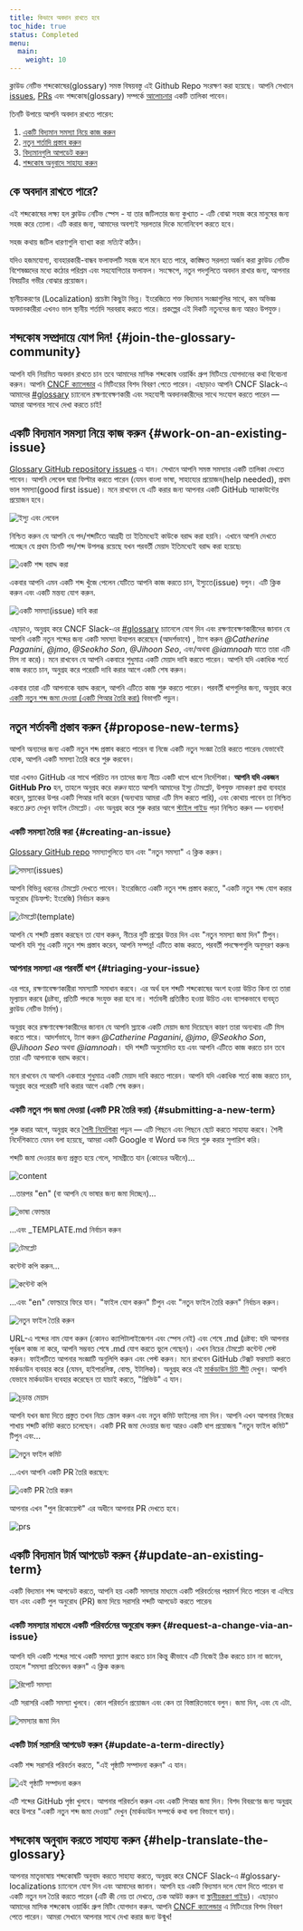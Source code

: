 ```yaml
---
title: কিভাবে অবদান রাখতে হবে
toc_hide: true
status: Completed
menu:
  main:
    weight: 10
---
```


ক্লাউড নেটিভ শব্দকোষের(glossary) সমস্ত বিষয়বস্তু এই Github Repo সংরক্ষণ করা হয়েছে। আপনি সেখানে [issues](https://github.com/cncf/glossary/issues), [PRs](https://github.com/cncf/glossary/pulls) এবং শব্দকোষ(glossary) সম্পর্কে [আলোচনার](https://github.com/cncf/glossary/discussions) একটি তালিকা পাবেন।

তিনটি উপায়ে আপনি অবদান রাখতে পারেন:

1) [একটি বিদ্যমান সমস্যা নিয়ে কাজ করুন](#work-on-an-existing-issue)
2) [নতুন শর্তাদি প্রস্তাব করুন](#propose-new-terms)
3) [বিদ্যমানগুলি আপডেট করুন](#update-an-existing-term)
4) [শব্দকোষ অনুবাদে সাহায্য করুন](#help-translate-the-glossary)

## কে অবদান রাখতে পারে?

এই শব্দকোষের লক্ষ্য হল ক্লাউড নেটিভ স্পেস - যা তার জটিলতার জন্য কুখ্যাত - এটি বোঝা সহজ করে মানুষের জন্য সহজ করে তোলা। 
এটি করার জন্য, আমাদের অবশ্যই সরলতার দিকে মনোনিবেশ করতে হবে। 

সহজ কথায় জটিল ধারণাগুলি ব্যাখ্যা করা *সত্যিই* কঠিন। 

যদিও হজমযোগ্য, ব্যবহারকারী-বান্ধব ফলাফলটি সহজ বলে মনে হতে পারে, কাঙ্ক্ষিত সরলতা অর্জন করা ক্লাউড নেটিভ বিশেষজ্ঞদের মধ্যে কঠোর পরিশ্রম এবং সহযোগিতার ফলাফল।
সংক্ষেপে, নতুন পদগুলিতে অবদান রাখার জন্য, আপনার বিষয়টির গভীর বোঝার প্রয়োজন।

স্থানীয়করণের (Localization) প্রচেষ্টা কিছুটা ভিন্ন। ইংরেজিতে শক্ত বিদ্যমান সংজ্ঞাগুলির সাথে, কম অভিজ্ঞ অবদানকারীরা এখনও ভাল স্থানীয় শর্তাদি সরবরাহ করতে পারে। প্রকল্পের এই দিকটি নতুনদের জন্য আরও উপযুক্ত।

## শব্দকোষ সম্প্রদায়ে যোগ দিন! {#join-the-glossary-community}

আপনি যদি নিয়মিত অবদান রাখতে চান তবে আমাদের মাসিক শব্দকোষ ওয়ার্কিং গ্রুপ মিটিংয়ে যোগদানের কথা বিবেচনা করুন। আপনি [CNCF ক্যালেন্ডার](https://www.cncf.io/calendar/) এ মিটিংয়ের বিশদ বিবরণ পেতে পারেন। এছাড়াও আপনি CNCF Slack-এ আমাদের [#glossary](https://cloud-native.slack.com/archives/C02TX20MQBB) চ্যানেলে রক্ষণাবেক্ষণকারী এবং সহযোগী অবদানকারীদের সাথে সংযোগ করতে পারেন — আমরা আপনার সাথে দেখা করতে চাই!

## একটি বিদ্যমান সমস্যা নিয়ে কাজ করুন {#work-on-an-existing-issue}

[Glossary GitHub repository issues](https://github.com/cncf/glossary/issues) এ যান। সেখানে আপনি সমস্ত সমস্যার একটি তালিকা দেখতে পাবেন। আপনি লেবেল দ্বারা ফিল্টার করতে পারেন (যেমন বাংলা ভাষা, সাহায্যের প্রয়োজন(help needed), প্রথম ভাল সমস্যা(good first issue)। মনে রাখবেন যে এটি করার জন্য আপনার একটি GitHub অ্যাকাউন্টের প্রয়োজন হবে।

![ইস্যু এবং লেবেল](/images/how-to/issue-and-labels.png)

নিশ্চিত করুন যে আপনি যে পদ/শব্দটিতে আগ্রহী তা ইতিমধ্যেই কাউকে বরাদ্দ করা হয়নি। এখানে আপনি দেখতে পাচ্ছেন যে প্রথম তিনটি  পদ/শব্দ উপলব্ধ রয়েছে যখন পরবর্তী মেয়াদ ইতিমধ্যেই বরাদ্দ করা হয়েছে৷

![একটি শব্দ বরাদ্দ করা](/images/how-to/howto-04.png)

একবার আপনি এমন একটি শব্দ খুঁজে পেলেন যেটিতে আপনি কাজ করতে চান, ইস্যুতে(issue) বলুন। এটি ক্লিক করুন এবং একটি মন্তব্য যোগ করুন.

![একটি সমস্যা(issue) দাবি করা](/images/how-to/claiming-an-issue.png)

এছাড়াও, অনুগ্রহ করে CNCF Slack-এর [#glossary](https://cloud-native.slack.com/archives/C02TX20MQBB) চ্যানেলে যোগ দিন এবং রক্ষণাবেক্ষণকারীদের জানান যে আপনি একটি নতুন শব্দের জন্য একটি সমস্যা উত্থাপন করেছেন (আদর্শভাবে) , ট্যাগ করুন _@Catherine Paganini_, _@jmo_, _@Seokho Son_, _@Jihoon Seo_, এবং/অথবা _@iamnoah_ যাতে তারা এটি মিস না করে)। মনে রাখবেন যে আপনি একবারে শুধুমাত্র একটি মেয়াদ দাবি করতে পারেন। আপনি যদি একাধিক শর্তে কাজ করতে চান, অনুগ্রহ করে পরেরটি দাবি করার আগে একটি শেষ করুন।

একবার তারা এটি আপনাকে বরাদ্দ করলে, আপনি এটিতে কাজ শুরু করতে পারেন। পরবর্তী ধাপগুলির জন্য, অনুগ্রহ করে [একটি নতুন শব্দ জমা দেওয়া (একটি পিআর তৈরি করা)](#submitting-a-new-term) বিভাগটি পড়ুন।

## নতুন শর্তাবলী প্রস্তাব করুন {#propose-new-terms}

আপনি অন্যদের জন্য একটি নতুন শব্দ প্রস্তাব করতে পারেন বা নিজে একটি নতুন সংজ্ঞা তৈরি করতে পারেন৷ যেভাবেই হোক, আপনি একটি সমস্যা তৈরি করে শুরু করবেন।

যারা এখনও   GitHub এর সাথে  পরিচিত নন তাদের জন্য নীচে একটি ধাপে ধাপে নির্দেশিকা। **আপনি যদি একজন GitHub Pro** হন, তাহলে অনুগ্রহ করে _করুন_ যাতে আপনি আমাদের ইস্যু টেমপ্লেট, উপযুক্ত নামকরণ প্রথা ব্যবহার করেন, স্ল্যাকের উপর একটি পিআর দাবি করেন (অন্যথায় আমরা এটি মিস করতে পারি), এবং কোথায় পাবেন তা নিশ্চিত করতে দ্রুত দেখুন ফাইল টেমপ্লেট। এবং অনুগ্রহ করে শুরু করার আগে [স্টাইল গাইড](/bn/style-guide/) পড়া নিশ্চিত করুন — ধন্যবাদ!

### একটি সমস্যা তৈরি করা {#creating-an-issue}

[Glossary GitHub repo](https://github.com/cncf/glossary/issues) সমস্যাগুলিতে যান এবং "নতুন সমস্যা" এ ক্লিক করুন।

![সমস্যা(issues)](/images/how-to/howto-01.png)

আপনি বিভিন্ন ধরনের টেমপ্লেট দেখতে পাবেন। ইংরেজিতে একটি নতুন শব্দ প্রস্তাব করতে, "একটি নতুন শব্দ যোগ করার অনুরোধ (ডিফল্ট: ইংরেজি) নির্বাচন করুন৷

![টেমপ্লেট(template)](/images/how-to/english-issue-template-new.png)

আপনি যে শব্দটি প্রস্তাব করছেন তা যোগ করুন, নীচের দুটি প্রশ্নের উত্তর দিন এবং "নতুন সমস্যা জমা দিন" টিপুন। আপনি যদি শুধু একটি নতুন শব্দ প্রস্তাব করেন, আপনি সম্পন্ন! এটিতে কাজ করতে, পরবর্তী পদক্ষেপগুলি অনুসরণ করুন৷

### আপনার সমস্যা এর পরবর্তী ধাপ {#triaging-your-issue}

এর পরে, রক্ষণাবেক্ষণকারীরা সমস্যাটি সমাধান করবে। এর অর্থ হল শব্দটি শব্দকোষের অংশ হওয়া উচিত কিনা তা তারা মূল্যায়ন করবে (দ্রষ্টব্য, প্রতিটি পদকে সংযুক্ত করা হবে না। শর্তাবলী প্রতিষ্ঠিত হওয়া উচিত এবং ব্যাপকভাবে ব্যবহৃত ক্লাউড নেটিভ টার্মস)।

অনুগ্রহ করে রক্ষণাবেক্ষণকারীদের জানান যে আপনি স্ল্যাকে একটি মেয়াদ জমা দিয়েছেন কারণ তারা অন্যথায় এটি মিস করতে পারে। আদর্শভাবে, ট্যাগ করুন _@Catherine Paganini_, _@jmo_, _@Seokho Son_, _@Jihoon Seo_ অথবা _@iamnoah_। যদি শব্দটি অনুমোদিত হয় এবং আপনি এটিতে কাজ করতে চান তবে তারা এটি আপনাকে বরাদ্দ করবে।

মনে রাখবেন যে আপনি একবারে শুধুমাত্র একটি মেয়াদ দাবি করতে পারেন। আপনি যদি একাধিক শর্তে কাজ করতে চান, অনুগ্রহ করে পরেরটি দাবি করার আগে একটি শেষ করুন।

### একটি নতুন পদ জমা দেওয়া (একটি PR তৈরি করা) {#submitting-a-new-term}

শুরু করার আগে, অনুগ্রহ করে [শৈলী নির্দেশিকা](/bn/style-guide/) পড়ুন — এটি পিছনে এবং পিছনে ছোট করতে সাহায্য করবে। শৈলী নির্দেশিকাতে যেমন বলা হয়েছে, আমরা একটি Google বা Word ডক দিয়ে শুরু করার সুপারিশ করি।

শব্দটি জমা দেওয়ার জন্য প্রস্তুত হয়ে গেলে, সামগ্রীতে যান (কোডের অধীনে)…

![content](/images/how-to/howto-05.png)

…তারপর "en" (বা আপনি যে ভাষার জন্য জমা দিচ্ছেন)…

![ভাষা ফোল্ডার](/images/how-to/howto-06.png)

…এবং _TEMPLATE.md নির্বাচন করুন

![টেমপ্লেট](/images/how-to/howto-07.png)

কন্টেন্ট কপি করুন...

![কন্টেন্ট কপি](/images/how-to/howto-08.png)

…এবং "en" ফোল্ডারে ফিরে যান। "ফাইল যোগ করুন" টিপুন এবং "নতুন ফাইল তৈরি করুন" নির্বাচন করুন।

![নতুন ফাইল তৈরি করুন](/images/how-to/howto-09.png)

URL-এ শব্দের নাম যোগ করুন (কোনও ক্যাপিটালাইজেশন এবং স্পেস নেই) এবং শেষে .md (দ্রষ্টব্য: যদি আপনার পূর্বরূপ কাজ না করে, আপনি সম্ভবত শেষে .md যোগ করতে ভুলে গেছেন)। এখন নিচের টেমপ্লেট কন্টেন্ট পেস্ট করুন। ফাইলটিতে আপনার সংজ্ঞাটি অনুলিপি করুন এবং পেস্ট করুন। মনে রাখবেন GitHub টেক্সট ফরম্যাট করতে মার্কডাউন ব্যবহার করে (যেমন, হাইপারলিঙ্ক, বোল্ড, ইটালিক)। অনুগ্রহ করে এই [মার্কডাউন চিট শীট](https://www.markdownguide.org/cheat-sheet/) দেখুন। আপনি যেভাবে মার্কডাউন ব্যবহার করেছেন তা যাচাই করতে, "প্রিভিউ" এ যান।

![চূড়ান্ত মেয়াদ](/images/how-to/howto-10.png)

আপনি যখন জমা দিতে প্রস্তুত তখন নিচে স্ক্রোল করুন এবং নতুন কমিট ফাইলের নাম দিন। আপনি এখন আপনার নিজের শাখায় শব্দটি কমিট করতে চলেছেন। একটি PR জমা দেওয়ার জন্য আরও একটি ধাপ প্রয়োজন৷ "নতুন ফাইল কমিট" টিপুন এবং...

![নতুন ফাইল কমিট](/images/how-to/howto-11.png)

…এখন আপনি একটি PR তৈরি করছেন:

![একটি PR তৈরি করুন](/images/how-to/howto-12.png)

আপনার এখন "পুল রিকোয়েস্ট" এর অধীনে আপনার PR দেখতে হবে।

![prs](/images/how-to/howto-13.png)

## একটি বিদ্যমান টার্ম আপডেট করুন {#update-an-existing-term}

একটি বিদ্যমান শব্দ আপডেট করতে, আপনি হয় একটি সমস্যার মাধ্যমে একটি পরিবর্তনের পরামর্শ দিতে পারেন বা এগিয়ে যান এবং একটি পুল অনুরোধ (PR) জমা দিয়ে সরাসরি শব্দটি আপডেট করতে পারেন৷

### একটি সমস্যার মাধ্যমে একটি পরিবর্তনের অনুরোধ করুন {#request-a-change-via-an-issue}

আপনি যদি একটি শব্দের সাথে একটি সমস্যা ফ্ল্যাগ করতে চান কিন্তু কীভাবে এটি নিজেই ঠিক করতে চান না জানেন, তাহলে "সমস্যা প্রতিবেদন করুন" এ ক্লিক করুন৷

![রিপোর্ট সমস্যা](/images/how-to/howto-14.png)

এটি সরাসরি একটি সমস্যা খুলবে। কোন পরিবর্তন প্রয়োজন এবং কেন তা বিস্তারিতভাবে বলুন। জমা দিন, এবং যে এটা.

![সমস্যার জমা দিন](/images/how-to/howto-15.png)

### একটি টার্ম সরাসরি আপডেট করুন {#update-a-term-directly}

একটি শব্দ সরাসরি পরিবর্তন করতে, "এই পৃষ্ঠাটি সম্পাদনা করুন" এ যান।

![এই পৃষ্ঠাটি সম্পাদনা করুন](/images/how-to/howto-16.png)

এটি শব্দের GitHub পৃষ্ঠা খুলবে। আপনার পরিবর্তন করুন এবং একটি পিআর জমা দিন। বিশদ বিবরণের জন্য অনুগ্রহ করে উপরে "একটি নতুন শব্দ জমা দেওয়া" দেখুন (মার্কডাউন সম্পর্কে কথা বলা বিভাগে যান)।

## শব্দকোষ অনুবাদ করতে সাহায্য করুন {#help-translate-the-glossary}

আপনার মাতৃভাষায় শব্দকোষটি অনুবাদ করতে সাহায্য করতে, অনুগ্রহ করে CNCF Slack-এ #glossary-localizations চ্যানেলে যোগ দিন এবং আমাদের জানান। আপনি হয় একটি বিদ্যমান দলে যোগ দিতে পারেন বা একটি নতুন দল তৈরি করতে পারেন (এটি কী নেয় তা দেখতে, চেক আউট করুন বা [স্থানীয়করণ গাইড](https://github.com/cncf/glossary/blob/main/LOCALIZATION.md))। এছাড়াও আমাদের মাসিক শব্দকোষ ওয়ার্কিং গ্রুপ মিটিং যোগদান করুন. আপনি [CNCF ক্যালেন্ডার](https://www.cncf.io/calendar/) এ মিটিংয়ের বিশদ বিবরণ পেতে পারেন। আমরা সেখানে আপনার সাথে দেখা করার জন্য উন্মুখ!
